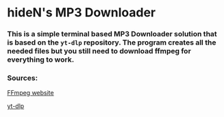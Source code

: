 # hideN's MP3 Downloader
### This is a simple terminal based MP3 Downloader solution that is based on the `yt-dlp` repository. The program creates all the needed files but you still need to download ffmpeg for everything to work.

### Sources:

[FFmpeg website](https://github.com/BtbN/FFmpeg-Builds)

[yt-dlp](https://github.com/yt-dlp/yt-dlp)